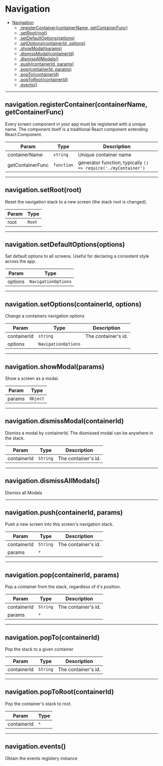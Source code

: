 <a name="Navigation"></a>

# Navigation

* [Navigation](#Navigation)
    * [.registerContainer(containerName, getContainerFunc)](#Navigation+registerContainer)
    * [.setRoot(root)](#Navigation+setRoot)
    * [.setDefaultOptions(options)](#Navigation+setDefaultOptions)
    * [.setOptions(containerId, options)](#Navigation+setOptions)
    * [.showModal(params)](#Navigation+showModal)
    * [.dismissModal(containerId)](#Navigation+dismissModal)
    * [.dismissAllModals()](#Navigation+dismissAllModals)
    * [.push(containerId, params)](#Navigation+push)
    * [.pop(containerId, params)](#Navigation+pop)
    * [.popTo(containerId)](#Navigation+popTo)
    * [.popToRoot(containerId)](#Navigation+popToRoot)
    * [.events()](#Navigation+events)


* * *

<a name="Navigation+registerContainer"></a>

## navigation.registerContainer(containerName, getContainerFunc)
Every screen component in your app must be registered with a unique name. The component itself is a traditional React component extending React.Component.


| Param | Type | Description |
| --- | --- | --- |
| containerName | <code>string</code> | Unique container name |
| getContainerFunc | <code>function</code> | generator function, typically `() => require('./myContainer')` |


* * *

<a name="Navigation+setRoot"></a>

## navigation.setRoot(root)
Reset the navigation stack to a new screen (the stack root is changed).


| Param | Type |
| --- | --- |
| root | <code>Root</code> | 


* * *

<a name="Navigation+setDefaultOptions"></a>

## navigation.setDefaultOptions(options)
Set default options to all screens. Useful for declaring a consistent style across the app.


| Param | Type |
| --- | --- |
| options | <code>NavigationOptions</code> | 


* * *

<a name="Navigation+setOptions"></a>

## navigation.setOptions(containerId, options)
Change a containers navigation options


| Param | Type | Description |
| --- | --- | --- |
| containerId | <code>string</code> | The container's id. |
| options | <code>NavigationOptions</code> |  |


* * *

<a name="Navigation+showModal"></a>

## navigation.showModal(params)
Show a screen as a modal.


| Param | Type |
| --- | --- |
| params | <code>Object</code> | 


* * *

<a name="Navigation+dismissModal"></a>

## navigation.dismissModal(containerId)
Dismiss a modal by containerId. The dismissed modal can be anywhere in the stack.


| Param | Type | Description |
| --- | --- | --- |
| containerId | <code>String</code> | The container's id. |


* * *

<a name="Navigation+dismissAllModals"></a>

## navigation.dismissAllModals()
Dismiss all Modals


* * *

<a name="Navigation+push"></a>

## navigation.push(containerId, params)
Push a new screen into this screen's navigation stack.


| Param | Type | Description |
| --- | --- | --- |
| containerId | <code>String</code> | The container's id. |
| params | <code>\*</code> |  |


* * *

<a name="Navigation+pop"></a>

## navigation.pop(containerId, params)
Pop a container from the stack, regardless of it's position.


| Param | Type | Description |
| --- | --- | --- |
| containerId | <code>String</code> | The container's id. |
| params | <code>\*</code> |  |


* * *

<a name="Navigation+popTo"></a>

## navigation.popTo(containerId)
Pop the stack to a given container


| Param | Type | Description |
| --- | --- | --- |
| containerId | <code>String</code> | The container's id. |


* * *

<a name="Navigation+popToRoot"></a>

## navigation.popToRoot(containerId)
Pop the container's stack to root.


| Param | Type |
| --- | --- |
| containerId | <code>\*</code> | 


* * *

<a name="Navigation+events"></a>

## navigation.events()
Obtain the events registery instance

